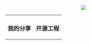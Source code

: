 <p align="center">
  <img src="https://github-readme-stats.vercel.app/api?username=ccldmf&show_icons=true&theme=graywhite"/>
</p>

<table align="center"><tr>
<td valign="top" width="50%">

### 我的分享 

</td>
<td valign="top" width="50%">
  
### 开源工程

</td>
</tr></table>
